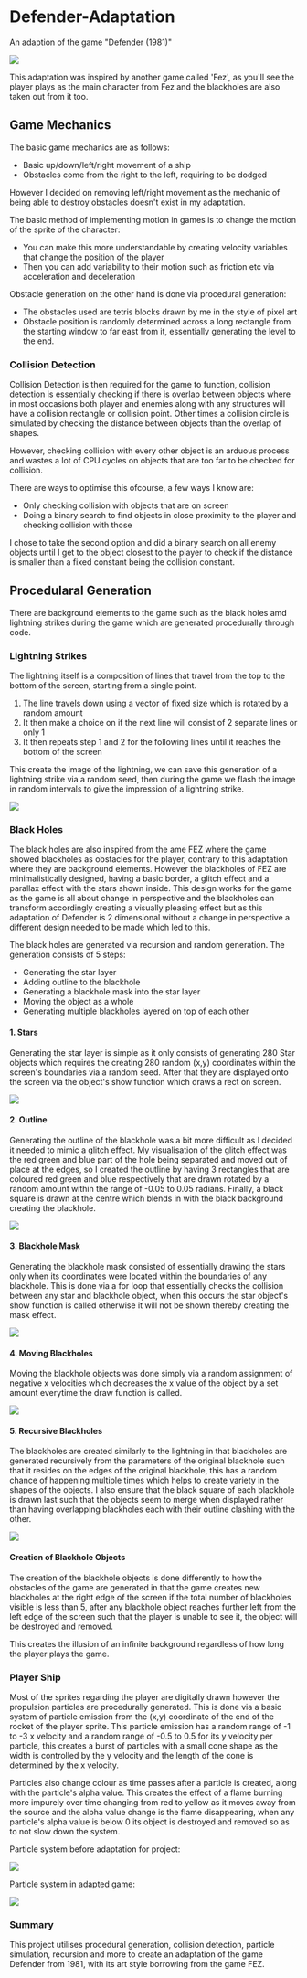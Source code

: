 # Defender-Adaptation
An adaption of the game "Defender (1981)"

![](https://github.com/Arcane34/Defender-Adaptation/blob/main/Defender-Adaptation-Preview.gif)

This adaptation was inspired by another game called 'Fez', as you'll see the player plays as the main character from Fez and the blackholes are also taken out from it too.

## Game Mechanics
The basic game mechanics are as follows:
- Basic up/down/left/right movement of a ship
- Obstacles come from the right to the left, requiring to be dodged

However I decided on removing left/right movement as the mechanic of being able to destroy obstacles doesn't exist in my adaptation.

The basic method of implementing motion in games is to change the motion of the sprite of the character:
- You can make this more understandable by creating velocity variables that change the position of the player
- Then you can add variability to their motion such as friction etc via acceleration and deceleration

Obstacle generation on the other hand is done via procedural generation:

- The obstacles used are tetris blocks drawn by me in the style of pixel art 
- Obstacle position is randomly determined across a long rectangle from the starting window to far east from it, essentially generating the level to the end.

### Collision Detection
Collision Detection is then required for the game to function, collision detection is essentially checking if there is overlap between objects where in most occasions both player and enemies along with any structures will have a collision rectangle or collision point. Other times a collision circle is simulated by checking the distance between objects than the overlap of shapes.

However, checking collision with every other object is an arduous process and wastes a lot of CPU cycles on objects that are too far to be checked for collision.

There are ways to optimise this ofcourse, a few ways I know are:
- Only checking collision with objects that are on screen 
- Doing a binary search to find objects in close proximity to the player and checking collision with those

I chose to take the second option and did a binary search on all enemy objects until I get to the object closest to the player to check if the distance is smaller than a fixed constant being the collision constant.

## Procedularal Generation
There are background elements to the game such as the black holes amd lightning strikes during the game which are generated procedurally through code.

### Lightning Strikes
The lightning itself is a composition of lines that travel from the top to the bottom of the screen, starting from a single point.

1. The line travels down using a vector of fixed size which is rotated by a random amount
2. It then make a choice on if the next line will consist of 2 separate lines or only 1
3. It then repeats step 1 and 2 for the following lines until it reaches the bottom of the screen

This create the image of the lightning, we can save this generation of a lightning strike via a random seed, then during the game we flash the image in random intervals to give the impression of a lightning strike.

![](https://github.com/Arcane34/Defender-Adaptation/blob/main/Lightning-Gen-Preview.gif)

### Black Holes
The black holes are also inspired from the ame FEZ where the game showed blackholes as obstacles for the player, contrary to this adaptation where they are background elements.
However the blackholes of FEZ are minimalistically designed, having a basic border, a glitch effect and a parallax effect with the stars shown inside. This design works for the game as the game is all about change in perspective and the blackholes can transform accordingly creating a visually pleasing effect but as this adaptation of Defender is 2 dimensional without a change in perspective a different design needed to be made which led to this.

The black holes are generated via recursion and random generation. The generation consists of 5 steps:
- Generating the star layer
- Adding outline to the blackhole
- Generating a blackhole mask into the star layer
- Moving the object as a whole
- Generating multiple blackholes layered on top of each other


#### 1. Stars
Generating the star layer is simple as it only consists of generating 280 Star objects which requires the creating 280 random (x,y) coordinates within the screen's boundaries via a random seed. After that they are displayed onto the screen via the object's show function which draws a rect on screen.

![](https://github.com/Arcane34/Defender-Adaptation/blob/main/starsPrev.jpg)

#### 2. Outline
Generating the outline of the blackhole was a bit more difficult as I decided it needed to mimic a glitch effect. My visualisation of the glitch effect was the red green and blue part of the hole being separated and moved out of place at the edges, so I created the outline by having 3 rectangles that are coloured red green and blue respectively that are drawn rotated by a random amount within the range of -0.05 to 0.05 radians. Finally, a black square is drawn at the centre which blends in with the black background creating the blackhole.

![](https://github.com/Arcane34/Defender-Adaptation/blob/main/outlinePrev.gif)

#### 3. Blackhole Mask
Generating the blackhole mask consisted of essentially drawing the stars only when its coordinates were located within the boundaries of any blackhole. This is done via a for loop that essentially checks the collision between any star and blackhole object, when this occurs the star object's show function is called otherwise it will not be shown thereby creating the mask effect.

![](https://github.com/Arcane34/Defender-Adaptation/blob/main/outlineStarPrev.gif)

#### 4. Moving Blackholes
Moving the blackhole objects was done simply via a random assignment of negative x velocities which decreases the x value of the object by a set amount everytime the draw function is called.

![](https://github.com/Arcane34/Defender-Adaptation/blob/main/movementPrev.gif)

#### 5. Recursive Blackholes
The blackholes are created similarly to the lightning in that blackholes are generated recursively from the parameters of the original blackhole such that it resides on the edges of the original blackhole, this has a random chance of happening multiple times which helps to create variety in the shapes of the objects. I also ensure that the black square of each blackhole is drawn last such that the objects seem to merge when displayed rather than having overlapping blackholes each with their outline clashing with the other.

![](https://github.com/Arcane34/Defender-Adaptation/blob/main/recursionPrev.gif)

#### Creation of Blackhole Objects
The creation of the blackhole objects is done differently to how the obstacles of the game are generated in that the game creates new blackholes at the right edge of the screen if the total number of blackholes visible is less than 5, after any blackhole object reaches further left from the left edge of the screen such that the player is unable to see it, the object will be destroyed and removed. 

This creates the illusion of an infinite background regardless of how long the player plays the game.

### Player Ship
Most of the sprites regarding the player are digitally drawn however the propulsion particles are procedurally generated. This is done via a basic system of particle emission from the (x,y) coordinate of the end of the rocket of the player sprite. This particle emission has a random range of -1 to -3 x velocity and a random range of -0.5 to 0.5 for its y velocity per particle, this creates a burst of particles with a small cone shape as the width is controlled by the y velocity and the length of the cone is determined by the x velocity. 

Particles also change colour as time passes after a particle is created, along with the particle's alpha value. This creates the effect of a flame burning more impurely over time changing from red to yellow as it moves away from the source and the alpha value change is the flame disappearing, when any particle's alpha value is below 0 its object is destroyed and removed so as to not slow down the system.

Particle system before adaptation for project:

![](https://github.com/Arcane34/Defender-Adaptation/blob/main/particlePrev.gif)

Particle system in adapted game:

![](https://github.com/Arcane34/Defender-Adaptation/blob/main/rocketParticlePrev.gif)

### Summary
This project utilises procedural generation, collision detection, particle simulation, recursion and more to create an adaptation of the game Defender from 1981, with its art style borrowing from the game FEZ.
